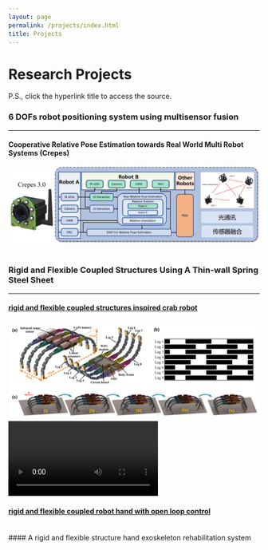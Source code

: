 ```yaml
---
layout: page
permalink: /projects/index.html
title: Projects
---
```


# Research Projects

P.S., click the hyperlink title to access the source.<br>
<!-- 传感器融合 -->
### 6 DOFs robot positioning system using multisensor fusion

---

#### Cooperative Relative Pose Estimation towards Real World Multi Robot Systems (Crepes)

<center>
<img src="/images/Crepes.png">
</center>
<br>


<!-- 刚柔耦合机构 -->
### Rigid and Flexible Coupled Structures Using A Thin-wall Spring Steel Sheet

---

<!-- 刚柔耦合机构螃蟹机器人 -->
#### [rigid and flexible coupled structures inspired crab robot](https://lqseu.github.io/Crab-inspired%2compliant%20leg%20design%20method%20for%20adaptive%20locomotion%20of%20a%20multi-legged%20robot.pdf)
<center>
<img src="/images/Crab.png">
</center>
<video src="/videos/all.mp4"></video>

<br>

<!-- 刚柔耦合机构机械手 -->
#### [rigid and flexible coupled robot hand with open loop control](https://lqseu.github.io/Crab-inspired%2compliant%20leg%20design%20method%20for%20adaptive%20locomotion%20of%20a%20multi-legged%20robot.pdf)


<br>
<!-- 刚柔耦合外骨骼-->
#### A rigid and flexible structure hand exoskeleton rehabilitation system 

<br>
<!-- 手部检测系统 -->


